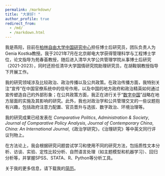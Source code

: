 ```yaml
---
permalink: /markdown/
title: "大家好! "
author_profile: true
redirect_from: 
  - /md/
  - /markdown.html
---
```


我是燕阳，目前在[柏林自由大学中国研究中心](https://www.geschkult.fu-berlin.de/e/oas/sinologie/institut/mitarbeiter/3_mitarbeiter/Yan.html)担任博士后研究员，团队负责人为Genia Kostka教授。我于2021年7月在北京邮电大学获得管理科学与工程博士学位，论文指导为苑春荟教授，随后进入清华大学公共管理学院从事博士后研究（2021-2023），同时还担任清华大学国情研究院助理研究员，在胡鞍钢教授指导下开展工作。

我的研究领域涉及比较政治、政治传播以及公共政策。在政治传播方面，我特别关注“宣传”在中国官僚系统中的信号作用，以及中国的地方政府和政治精英如何通过宣传塑造自己的外部形象；在公共政策方面，我正在进行关于“[数字中国](https://www.digitalgovernancechina.eu/)”战略在地方层面的实施及其影响的研究。此外，我也对政治学和公共管理交叉的一些议题抱有兴趣，包括政府注意力配置、官员晋升与选拔、数字政治、环境治理等。

我的研究成果已经发表在 _Comparative Politics_, _Administration & Society_, _Journal of Comparative Policy Analysis_, _Journal of Contemporary China_, _China: An International Journal_,《政治学研究》，《治理研究》等中英文同行评议刊物上。

在方法论上，我会根据研究问题尝试学习和使用不同的研究方法，包括质性文本分析、访谈、实验、定性比较分析、自然语言处理（如主题模型和机器学习）、回归分析等，并掌握SPSS、STATA、R、Python等分析工具。

关于我的更多信息，请下载我的[简历](CV-燕阳20240725.pdf)。
